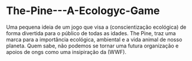 # The-Pine---A-Ecologyc-Game
Uma pequena ideia de um jogo que visa a (conscientização ecológica) de forma divertida para o público de todas as idades. The Pine, traz uma marca para a importância ecológica, ambiental e a vida animal de nosso planeta. Quem sabe, não podemos se tornar uma futura organização e apoios de ongs como uma insipiração da (WWF). 
